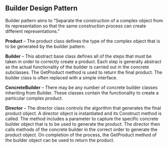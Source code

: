 ## Builder Design Pattern
Builder pattern aims to “Separate the construction of a complex object from its representation so that the same construction process can create different representations.”

**Product** – The product class defines the type of the complex object that is to be generated by the builder pattern.<br>

**Builder** – This abstract base class defines all of the steps that must be taken in order to correctly create a product. Each step is generally abstract as the actual functionality of the builder is carried out in the concrete subclasses. The GetProduct method is used to return the final product. The builder class is often replaced with a simple interface.<br>

**ConcreteBuilder** – There may be any number of concrete builder classes inheriting from Builder. These classes contain the functionality to create a particular complex product.<br>

**Director** – The director class controls the algorithm that generates the final product object. A director object is instantiated and its Construct method is called. The method includes a parameter to capture the specific concrete builder object that is to be used to generate the product. The director then calls methods of the concrete builder in the correct order to generate the product object. On completion of the process, the GetProduct method of the builder object can be used to return the product.